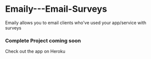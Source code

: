 # Emaily---Email-Surveys
Emaily allows you to email clients who've used your app/service with surveys

### Complete Project coming soon

Check out the app on Heroku
